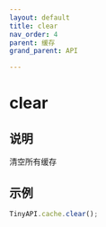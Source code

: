 ```yaml
---
layout: default
title: clear
nav_order: 4
parent: 缓存
grand_parent: API

---
```


# clear
## 说明
清空所有缓存

## 示例
```javascript
TinyAPI.cache.clear();
```

